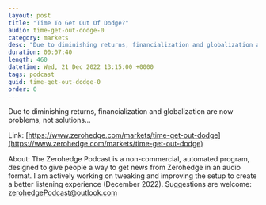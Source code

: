 ```yaml
---
layout: post
title: "Time To Get Out Of Dodge?"
audio: time-get-out-dodge-0
category: markets
desc: "Due to diminishing returns, financialization and globalization are now problems, not solutions..."
duration: 00:07:40
length: 460
datetime: Wed, 21 Dec 2022 13:15:00 +0000
tags: podcast
guid: time-get-out-dodge-0
order: 0
---
```

Due to diminishing returns, financialization and globalization are now problems, not solutions...

Link: [https://www.zerohedge.com/markets/time-get-out-dodge](https://www.zerohedge.com/markets/time-get-out-dodge)

About: The Zerohedge Podcast is a non-commercial, automated program, designed to give people a way to get news from Zerohedge in an audio format.  I am actively working on tweaking and improving the setup to create a better listening experience (December 2022).  Suggestions are welcome: [zerohedgePodcast@outlook.com](mailto:zerohedgePodcast@outlook.com)